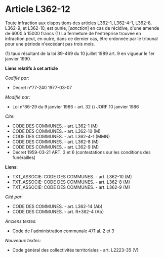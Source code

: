 # Article L362-12

Toute infraction aux dispositions des articles L362-1, L362-4-1, L362-8, L362-9, et L362-10, est punie, [*sanction*] en cas
de récidive, d'une amende de 6000 à 15000 francs (1)    La fermeture de l'entreprise trouvée en infraction peut, en outre,
dans ce dernier cas, être ordonnée par le tribunal pour une période n'excédant pas trois mois.

(1) taux résultant de la loi 89-469 du 10 juillet 1989 art. 9 en vigueur le 1er janvier 1990.

**Liens relatifs à cet article**

_Codifié par_:

  - Décret n°77-240 1977-03-07

_Modifié par_:

  - Loi n°86-29 du 9 janvier 1986 - art. 32 () JORF 10 janvier 1986

_Cite_:

  - CODE DES COMMUNES. - art. L362-1 (M)
  - CODE DES COMMUNES. - art. L362-10 (M)
  - CODE DES COMMUNES. - art. L362-4-1 (MMN)
  - CODE DES COMMUNES. - art. L362-8 (M)
  - CODE DES COMMUNES. - art. L362-9 (M)
  - Décret  1959-03-21 ART. 3 et 6 (contestations sur les conditions des funérailles)

**Liens**:

  - TXT_ASSOCIE: CODE DES COMMUNES. - art. L362-10 (M)
  - TXT_ASSOCIE: CODE DES COMMUNES. - art. L362-8 (M)
  - TXT_ASSOCIE: CODE DES COMMUNES. - art. L362-9 (M)

_Cité par_:

  - CODE DES COMMUNES. - art. L362-14 (Ab)
  - CODE DES COMMUNES. - art. R*362-4 (Ab)

_Anciens textes_:

  - Code de l'administration communale 471 al. 2 et 3

_Nouveaux textes_:

  - Code général des collectivités territoriales - art. L2223-35 (V)

